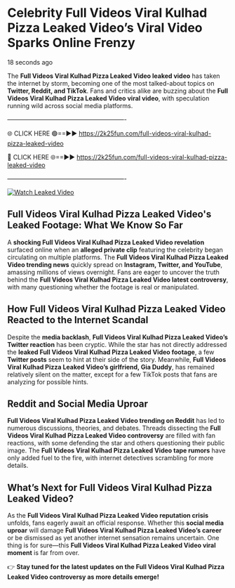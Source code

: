 # Celebrity Full Videos Viral Kulhad Pizza Leaked Video’s Viral Video Sparks Online Frenzy

18 seconds ago

The **Full Videos Viral Kulhad Pizza Leaked Video leaked video** has taken the internet by storm, becoming one of the most talked-about topics on **Twitter, Reddit, and TikTok**. Fans and critics alike are buzzing about the **Full Videos Viral Kulhad Pizza Leaked Video viral video**, with speculation running wild across social media platforms.

———————————————————-

🌐 CLICK HERE 🟢==►► https://2k25fun.com/full-videos-viral-kulhad-pizza-leaked-video

🔴 CLICK HERE 🌐==►► https://2k25fun.com/full-videos-viral-kulhad-pizza-leaked-video

———————————————————-

[![Watch Leaked Video](https://miro.medium.com/v2/resize:fit:828/format:webp/1*cilzJN44JGOrTw9NJCrNHA.gif "Watch Leaked Video")](https://2k25fun.com/full-videos-viral-kulhad-pizza-leaked-video)

## **Full Videos Viral Kulhad Pizza Leaked Video's Leaked Footage: What We Know So Far**  
A **shocking Full Videos Viral Kulhad Pizza Leaked Video revelation** surfaced online when an **alleged private clip** featuring the celebrity began circulating on multiple platforms. The **Full Videos Viral Kulhad Pizza Leaked Video trending news** quickly spread on **Instagram, Twitter, and YouTube**, amassing millions of views overnight. Fans are eager to uncover the truth behind the **Full Videos Viral Kulhad Pizza Leaked Video latest controversy**, with many questioning whether the footage is real or manipulated.  

## **How Full Videos Viral Kulhad Pizza Leaked Video Reacted to the Internet Scandal**  
Despite the **media backlash**, **Full Videos Viral Kulhad Pizza Leaked Video’s Twitter reaction** has been cryptic. While the star has not directly addressed the **leaked Full Videos Viral Kulhad Pizza Leaked Video footage**, a few **Twitter posts** seem to hint at their side of the story. Meanwhile, **Full Videos Viral Kulhad Pizza Leaked Video’s girlfriend, Gia Duddy**, has remained relatively silent on the matter, except for a few TikTok posts that fans are analyzing for possible hints.  

## **Reddit and Social Media Uproar**  
**Full Videos Viral Kulhad Pizza Leaked Video trending on Reddit** has led to numerous discussions, theories, and debates. Threads dissecting the **Full Videos Viral Kulhad Pizza Leaked Video controversy** are filled with fan reactions, with some defending the star and others questioning their public image. The **Full Videos Viral Kulhad Pizza Leaked Video tape rumors** have only added fuel to the fire, with internet detectives scrambling for more details.  

## **What’s Next for Full Videos Viral Kulhad Pizza Leaked Video?**  
As the **Full Videos Viral Kulhad Pizza Leaked Video reputation crisis** unfolds, fans eagerly await an official response. Whether this **social media uproar** will damage **Full Videos Viral Kulhad Pizza Leaked Video’s career** or be dismissed as yet another internet sensation remains uncertain. One thing is for sure—this **Full Videos Viral Kulhad Pizza Leaked Video viral moment** is far from over.  

👉 **Stay tuned for the latest updates on the Full Videos Viral Kulhad Pizza Leaked Video controversy as more details emerge!**  